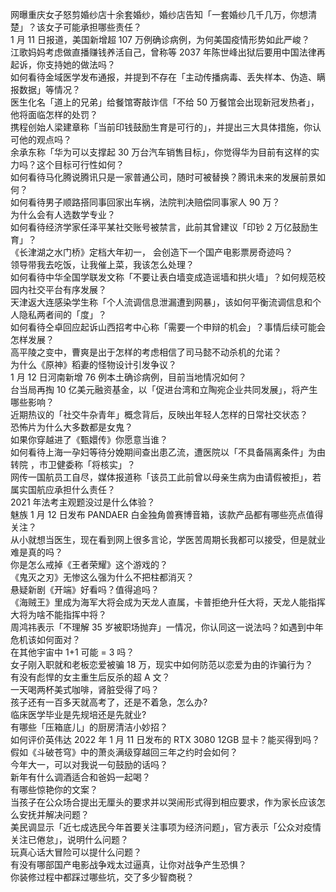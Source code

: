 网曝重庆女子怒剪婚纱店十余套婚纱，婚纱店告知「一套婚纱几千几万，你想清楚」？该女子可能承担哪些责任？  
1 月 11 日报道，美国新增超 107 万例确诊病例，为何美国疫情形势如此严峻？  
江歌妈妈考虑做直播赚钱养活自己，曾称等 2037 年陈世峰出狱后要用中国法律再起诉，你支持她的做法吗？  
如何看待金域医学发布通报，并提到不存在「主动传播病毒、丢失样本、伪造、瞒报数据」等情况？  
医生化名「道上的兄弟」给餐馆寄敲诈信「不给 50 万餐馆会出现新冠发热者」，他将面临怎样的处罚？  
携程创始人梁建章称「当前印钱鼓励生育是可行的」，并提出三大具体措施，你认可他的观点吗？  
余承东称「华为可以支撑起 30 万台汽车销售目标」，你觉得华为目前有这样的实力吗？这个目标可行性如何？  
如何看待马化腾说腾讯只是一家普通公司，随时可被替换？腾讯未来的发展前景如何？  
如何看待男子顺路搭同事回家出车祸，法院判决赔偿同事家人 90 万？  
为什么会有人选数学专业？  
如何看待经济学家任泽平某社交账号被禁言，此前其曾建议「印钞 2 万亿鼓励生育」？  
《长津湖之水门桥》定档大年初一， 会创造下一个国产电影票房奇迹吗？  
领导带我去吃饭，让我催上菜，我该怎么处理？  
如何看待中华全国学联发文称「不要让表白墙变成造谣墙和拱火墙」？如何规范校园内社交平台有序发展？  
天津返大连感染学生称「个人流调信息泄漏遭到网暴」，该如何平衡流调信息和个人隐私两者间的「度」？  
如何看待仝卓回应起诉山西招考中心称「需要一个申辩的机会」？事情后续可能会怎样发展？  
高平陵之变中，曹爽是出于怎样的考虑相信了司马懿不动杀机的允诺？  
为什么《原神》稻妻的怪物设计引发争议？  
1 月 12 日河南新增 76 例本土确诊病例，目前当地情况如何？  
台当局再掏 10 亿美元融资基金，以「促进台湾和立陶宛企业共同发展」，将产生哪些影响？  
近期热议的「社交牛杂青年」概念背后，反映出年轻人怎样的日常社交状态？  
恐怖片为什么大多数都是女鬼？  
如果你穿越进了《甄嬛传》你愿意当谁？  
如何看待上海一孕妇等待分娩期间查出患乙流，遭医院以「不具备隔离条件」为由转院 ，市卫健委称「将核实」？  
网传一国航员工自尽，媒体报道称「该员工此前曾以母亲生病为由请假被拒」，若属实国航应承担什么责任？  
2021 年法考主观题没过是什么体验？  
魅族 1 月 12 日发布 PANDAER 白金独角兽赛博音箱，该款产品都有哪些亮点值得关注？  
从小就想当医生，现在看到网上很多言论，学医苦周期长我都可以接受，但是就业难是真的吗？  
你是怎么戒掉《王者荣耀》这个游戏的？  
《鬼灭之刃》无惨这么强为什么不把柱都消灭？  
悬疑新剧《开端》好看吗？值得追吗？  
《海贼王》里成为海军大将会成为天龙人直属，卡普拒绝升任大将，天龙人能指挥大将为啥不能指挥中将？  
周鸿祎表示「不理解 35 岁被职场抛弃」一情况，你认同这一说法吗？如遇到中年危机该如何面对？  
在其他宇宙中 1+1 可能 = 3 吗？  
女子刚入职就和老板恋爱被骗 18 万，现实中如何防范以恋爱为由的诈骗行为？  
有没有彪悍的女主重生后反杀的超 A 文？  
一天喝两杯美式咖啡，肾脏受得了吗？  
孩子还有一百多天就高考了，还是不着急，怎么办?  
临床医学毕业是先规培还是先就业?  
有哪些「压箱底儿」的厨房清洁小妙招？  
如何评价英伟达 2022 年 1 月 11 日发布的 RTX 3080 12GB 显卡？能买得到吗？  
假如《斗破苍穹》中的萧炎满级穿越回三年之约时会如何？  
今年大一，可以对我说一句鼓励的话吗？  
新年有什么调酒适合和爸妈一起喝？  
有哪些惊艳你的文案？  
当孩子在公众场合提出无厘头的要求并以哭闹形式得到相应要求，作为家长应该怎么安抚并解决问题？  
美民调显示「近七成选民今年首要关注事项为经济问题」，官方表示「公众对疫情关注已倦怠」，说明什么问题？  
玩真心话大冒险可以提什么问题？  
有没有哪部国产电影战争戏太过逼真，让你对战争产生恐惧？  
你装修过程中都踩过哪些坑，交了多少智商税？  
